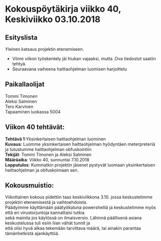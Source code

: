# Kokouspöytäkirja viikko 40, Keskiviikko 03.10.2018  

## Esityslista  
Yleinen katsaus projektin etenemiseen.  
* Viime viikon työskentely jäi hiukan vajaaksi, mutta .Ova tiedostot saatiin tehtyä.
* Seuraavana vaiheena haittaohjelman luomisen harjoittelu
  
## Paikallaolijat
Tommi Timonen  
Aleksi Salminen  
Tero Karvinen  
Tapaaminen luokassa 5004  

  
## Viikon 40 tehtävät:  

**Tehtävä 1**:Yksinkertaisen haittaohjelman luominen  
**Kuvaus**: Luomme yksinkertaisen haittaohjelman hyödyntäen meterpreteriä ja tutustumme haittaohjelman obfuskointiin  
**Tekijät**: Tommi Timonen ja Aleksi Salminen  
**Määräaika**: Viikko 40, sunnuntai 7.10.2018  
**Lopputulos**: Kummatkin projektin jäsenet pystyvät luomaan yksinkertaisen haittaohjelman ja obfuskoimaan sen.  

## Kokousmuistio:  
Viikottainen kokous pidettiin taas keskiviikkona 3.10. jossa keskustelimme projektin etenemisestä ja vaihtoehdoista.  
Päädyimme käyttämään päätyökaluna powershelliä ja keskustelimme myös että eri virustorjuntoja kannattaisi tutkia  
sekä mainita jos käytössä on ilmaisversio. Lähinnä päällisenä asiana keskustelussa tuli esiin liian vähät tunnit ja  
että olisi hyvä alkaa tekemään tarvittava määrä, tai ainakin parantaa tämänhetkistä ajankäyttöä.  


